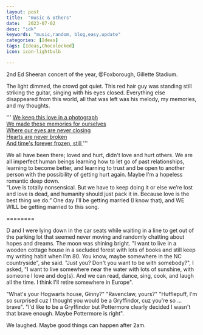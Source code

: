 ```yaml
---
layout: post
title:  "music & others"
date:   2023-07-02
desc: "idk"
keywords: "music,random, blog,easy,update"
categories: [Ideas]
tags: [Ideas,Chocolocked]
icon: icon-lightbulb

---
```


2nd Ed Sheeran concert of the year, @Foxborough, Gillette Stadium.

The light dimmed, the crowd got quiet. This red hair guy was standing still striking the guitar, singing with his eyes closed. 
Everything else disappeared from this world, all that was left was his melody, my memories, and my thoughts. 

'''
<a href="https://open.spotify.com/track/1HNkqx9Ahdgi1Ixy2xkKkL"> 
We keep this love in a photograph
<br>We made these memories for ourselves
<br>Where our eyes are never closing
<br>Hearts are never broken
<br>And time's forever frozen, still
</a>
'''

We all have been there; loved and hurt, didn't love and hurt others. We are all imperfect human beings learning how to let go of past relationships,
learning to become better, and learning to trust and be open to another person with the possibility of getting hurt again. Maybe I'm a hopeless romantic deep down.  
“Love is totally nonsensical. But we have to keep doing it or else we’re lost and love is dead, and humanity should just pack it in. 
Because love is the best thing we do.”
One day I'll be getting married (I know that), and WE WILL be getting married to this song. 


========

D and I were lying down in the car seats while waiting in a line to get out of the parking lot that seemed never moving and randomly chatting about
hopes and dreams. The moon was shining bright.
"I want to live in a wooden cottage house in a secluded forest with lots of books and still keep my writing habit when I'm 80. You know, maybe somewhere
in the NC countryside", she said. 
"Just you? Don't you want to be with somebody?", I asked, "I want to live somewhere near the water with lots of sunshine, with someone I love
and dog(s). And we can read, dance, sing, cook, and laugh all the time. I think I'll retire somewhere in Europe".

"What's your Hogwarts house, Ginny?" 
"Ravenclaw, yours?" 
"Hufflepuff, I'm so surprised cuz I thought you would be a Gryffindor, cuz you're so ... brave". 
"I'd like to be a Gryffindor but Pottermore clearly decided I wasn't that brave enough. Maybe Pottermore is right".

We laughed. 
Maybe good things can happen after 2am. 






